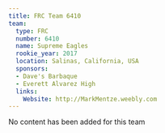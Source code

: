 ```yaml
---
title: FRC Team 6410
team:
  type: FRC
  number: 6410
  name: Supreme Eagles
  rookie_year: 2017
  location: Salinas, California, USA
  sponsors:
  - Dave's Barbaque
  - Everett Alvarez High
  links:
    Website: http://MarkMentze.weebly.com
---
```


No content has been added for this team